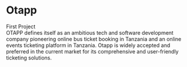 # Otapp
First Project
<br>
OTAPP defines itself as an ambitious tech and software development company pioneering online bus ticket booking in Tanzania and an online events ticketing platform in Tanzania.  Otapp is widely accepted and preferred in the current market for its comprehensive and user-friendly ticketing solutions.

